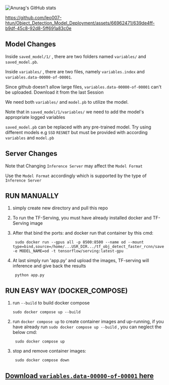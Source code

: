 ![Anurag's GitHub stats](https://github-readme-stats.vercel.app/api?username=leo007-htun&show_icons=true&theme=transparent)

https://github.com/leo007-htun/Object_Detection_Model_Deployment/assets/66962471/639de4ff-b9df-45c8-92d8-5ff691a83c0e

## Model Changes 

Inside ``saved_model/1/`` , there are two folders named ``variables/`` and  ``saved_model.pb``.

Inside ``variables/`` , there are two files, namely ``variables.index`` and ``variables.data-00000-of-00001``.

Since github doesn't allow large files, ``variables.data-00000-of-00001`` can't be uploaded. Download it from the last Session

We need both ``variables/`` and ``model.pb`` to utilize the model.

Note that in ``saved_model/1/variables/`` we need to add the model's appropriate logged variables

``saved_model.pb`` can be replaced with any pre-trained model. Try using different models e.g ``SSD`` ``RESNET`` but must be provided with according ``variables`` and ``model.pb`` 

## Server Changes

Note that Changing ``Inference Server`` may affect the ``Model Format``

Use the ``Model Format`` accordingly which is supported by the type of ``Inference Server`` 

## RUN MANUALLY
  
1. simply create new directory and pull this repo

2. To run the TF-Serving, you must have already installed docker and TF-Serving image

3. After that bind the ports: and docker run that container by this cmd:

        sudo docker run --gpus all -p 8500:8500 --name od --mount type=bind,source=/home/...USR_DIR.../tf_obj_detect_faster_rcnn/saved_model,target=/models/od -e MODEL_NAME=od -t tensorflow/serving:latest-gpu 

4. At last simply run 'app.py' and upload the images, TF-serving will inference and give back the results

        python app.py 
        
## RUN EASY WAY (DOCKER_COMPOSE)
 
 1. run ```--build``` to build docker compose
 
        sudo docker compose up --build
    
2. run ```docker compose up``` to create container images and up-running, if you have already run ```sudo docker compose up --build``` , you can neglect the below cmd:

        sudo docker compose up
   
3. stop and remove container images:

        sudo docker compose down
        
## [Download ``variables.data-00000-of-00001`` here](https://www.dropbox.com/scl/fi/o5eygjw6h24d2kycsve4e/variables.data-00000-of-00001?rlkey=yl7eksoyjl22k3wx0dcvrjtqt&dl=0)
    
